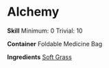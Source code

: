 <!-- TITLE: Grass Poultice -->
<!-- SUBTITLE: A healing poultice made of grass -->

# Alchemy
**Skill**
Minimum: 0
Trivial: 10


**Container**
Foldable Medicine Bag

**Ingredients**
[Soft Grass](soft-grass)